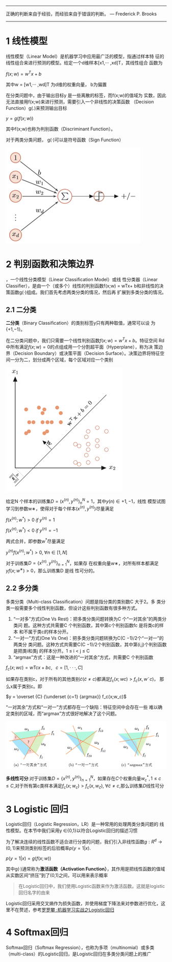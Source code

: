 ***

正确的判断来自于经验，而经验来自于错误的判断。 — Frederick P. Brooks

***

# 1 线性模型

线性模型（Linear Model）是机器学习中应用最广泛的模型，指通过样本特 征的线性组合来进行预测的模型。给定一个d维样本[x1,··· ,xd]T，其线性组合 函数为

$f(x;w)=w^{T}x+b$

其中w = [w1,··· ,wd]T 为d维的权重向量， b为偏置

在分类问题中，由于输出目标y 是一些离散的标签，而f(x;w)的值域为 实数，因此无法直接用f(x;w)来进行预测，需要引入一个非线性的决策函数 （Decision Function）g(.)来预测输出目标

$y=g(f(x;w))$

其中f(x;w)也称为判别函数（Discriminant Function）。

对于两类分类问题， g(·)可以是符号函数（Sign Function） 

![](https://raw.githubusercontent.com/Hexmagic/store_image/master/2019/09/28-10-36-17-2019-09-28-10-30-42-image.png)

# 2 判别函数和决策边界

，一个线性分类模型（Linear Classiﬁcation Model）或线 性分类器（Linear Classiﬁer），是由一个（或多个）线性的判别函数f(x;w) = wTx+ b和非线性的决策函数g(·)组成。我们首先考虑两类分类的情况，然后再 扩展到多类分类的情况。 

## 2.1 二分类

**二分类**（Binary Classiﬁcation）的类别标签y只有两种取值，通常可以设 为{+1,−1}。

在二分类问题中，我们只需要一个线性判别函数$f(x;w)=w^{T}x+b$。特征空间 Rd 中所有满足$f(x;w) = 0$的点组成用一个分割超平面（Hyperplane），称为决 策边界（Decision Boundary）或决策平面（Decision Surface）。决策边界将特征空间一分为二，划分成两个区域，每个区域对应一个类别

![](https://raw.githubusercontent.com/Hexmagic/store_image/master/2019/09/28-10-42-10-2019-09-28-10-41-43-image.png)

给定N 个样本的训练集$D ={(x^{(n)},y^{(n)})}^N_n=1$，其中$y(n) ∈{+1,−1}$，线性 模型试图学习到参数w∗，使得对于每个样本$(x^{(n)},y^{(n)})$尽量满足

$f(x^{(n)};w^*)>0 \; if \;y^{(n)} = 1$

$f(x^{(n)};w^*)<0 \; if \;y^{(n)} = -1$

两式合并，即参数$w^*$尽量满足

$y^{(n)}f(x^{(n)};w^*)>0, \; \forall n \in \left [1,N \right]$

对于训练集$D = \left \{x^{(n)},y^{(n)}\right\}^N_{n=1}$，如果存 在权重向量$w∗$，对所有样本都满足$yf(x;w^{∗}) > 0$，那么训练集D 是线 性可分的。

## 2.2 多分类

多类分类（Multi-class Classiﬁcation）问题是指分类的类别数C 大于2。多 类分类一般需要多个线性判别函数，但设计这些判别函数有很多种方式。 

1. “一对多”方式(One Vs Rest)：把多类分类问题转换为C 个“一对其余”的两类分类问 题。这种方式共需要C 个判别函数，其中第c个判别函数fc 是将类c的样本 和不属于类c的样本分开。
2. “一对一”方式(One Vs One)：把多类分类问题转换为C(C −1)/2个“一对一”的两类分 类问题。这种方式共需要C(C −1)/2个判别函数，其中第(i,j)个判别函数 是把类i和类j 的样本分开。1 ≤ i < j ≤ C 
3. “argmax”方式：这是一种改进的“一对其余”方式，共需要C 个判别函数

$f_c(x;wc)=wT cx+bc,\; \; \:   c =[1,··· ,C]$

如果存在类别c，对于所有的其他类别$\tilde {c} (\tilde{c} \neq c)$都满足$f_c(x;wc) > f_c(x,w˜ c)$， 那么x属于类别c。即

$y = \overset {C} {\underset {c=1} {argmax}} f_c(x;w_c)$

“一对其余”方式和“一对一”方式都存在一个缺陷：特征空间中会存在一些 难以确定类别的区域，而“argmax”方式很好地解决了这个问题。

![](https://raw.githubusercontent.com/Hexmagic/store_image/master/2019/09/28-11-14-12-2019-09-28-11-14-08-image.png)

**多线性可分**:对于训练集$D = \left \{x^{(n)},y^{(n)}\right\}^N_{n=1}$，如果存在$C$个权重向量$w^{*}_c,1 \leq c \leq C$,对于所有第c类样本满足$f_c(x;w_c)>f_c(x,w_{\tilde{c}}), \; \forall {\tilde{c}} \neq c$,那么训练集$D$线性可分

# 3 Logistic 回归

Logistic回归（Logistic Regression，LR）是一种常用的处理两类分类问题的 线性模型。在本节中我们采用y ∈{0,1}以符合Logistic回归的描述习惯

为了解决连续的线性函数不适合进行分类的问题，我们引入非线性函数$g : R^{d} →(0,1)$来预测类别标签的后验概率$p(y =1|x)$.

$p(y=1|x)=g(f(x;w))$

其中g(·)通常称为**激活函数（Activation Function）**，其作用是把线性函数的值域 从实数区间“挤压”到了(0,1)之间，可以用来表示概率

> 在Logistic回归中，我们使用Logistic函数来作为激活函数。这就是logistic回归名字的由来

Logistic回归采用交叉熵作为损失函数，并使用梯度下降法来对参数进行优化，这里不在赘述，参考[罗罗攀
:机器学习实战之Logistic回归](https://www.jianshu.com/p/96566542b07a)

# 4 Softmax回归

Softmax回归（Softmax Regression），也称为多项（multinomial）或多类 （multi-class）的Logistic回归，是Logistic回归在多类分类问题上的推广
